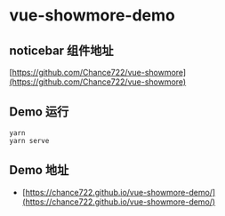 # vue-showmore-demo

## noticebar 组件地址

[https://github.com/Chance722/vue-showmore](https://github.com/Chance722/vue-showmore)

## Demo 运行

```
yarn
yarn serve
```

## Demo 地址

- [https://chance722.github.io/vue-showmore-demo/](https://chance722.github.io/vue-showmore-demo/)